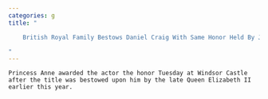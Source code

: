```yaml
---
categories: g
title: "

    British Royal Family Bestows Daniel Craig With Same Honor Held By James Bond

"
---
```



    Princess Anne awarded the actor the honor Tuesday at Windsor Castle after the title was bestowed upon him by the late Queen Elizabeth II earlier this year.


